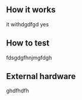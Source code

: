 <!---

This file is used to generate your project datasheet. Please fill in the information below and delete any unused
sections.

You can also include images in this folder and reference them in the markdown. Each image must be less than
512 kb in size, and the combined size of all images must be less than 1 MB.
-->

## How it works

it withdgdfgd yes

## How to test

fdsgdgfhnjmgfdgh

## External hardware
ghdfhdfh
